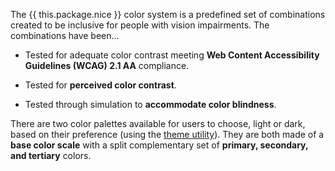 The {{ this.package.nice }} color system is a predefined set of combinations created to be inclusive for people with vision impairments. The combinations have been...

* Tested for adequate color contrast meeting **Web Content Accessibility Guidelines (WCAG) 2.1 AA** compliance.

* Tested for **perceived color contrast**.

* Tested through simulation to **accommodate color blindness**.

There are two color palettes available for users to choose, light or dark, based on their preference (using the [theme utility](theme)). They are both made of a **base color scale** with a split complementary set of **primary, secondary, and tertiary** colors.
